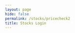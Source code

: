 ```yaml
---
layout: page
hide: false
permalink: /stocks/pricecheck2
title: Stocks Login
---
```

<!DOCTYPE html>
<html lang="en">
<head>
    <meta charset="UTF-8">
    <meta name="viewport" content="width=device-width, initial-scale=1.0">
    <title>Price Check</title>
    <script src="https://cdn.jsdelivr.net/npm/chart.js"></script>
    <script>
      async function getStockData(stockSymbol) {
        try {
            const response = await fetch(`http://localhost:8085/api/stocks/${stockSymbol}`);
            const data = await response.json();
            console.log(data);

            // Extract timestamps and prices
            const timestamps = data?.chart?.result?.[0]?.timestamp;
            const prices = data?.chart?.result?.[0]?.indicators?.quote?.[0]?.close;

            // Check if data exists
            if (timestamps && prices) {
                // Convert timestamps to readable dates
                const labels = timestamps.map(ts => new Date(ts * 1000).toLocaleString());
                displayChart(labels, prices, stockSymbol);
            } else {
                console.error(`Data not found for ${stockSymbol}. Response structure:`, data);
                document.getElementById("output").textContent = `Data not found for ${stockSymbol}.`;
            }
        } catch (error) {
            console.error('Error fetching stock data:', error);
            document.getElementById("output").textContent = "Error fetching stock data. Please try again later.";
        }
      }
      function displayChart(labels, data, stockSymbol) {
        const ctx = document.getElementById('stockChart').getContext('2d');
        new Chart(ctx, {
            type: 'line',
            data: {
                labels: labels,
                datasets: [{
                    label: `Stock Price for ${stockSymbol}`,
                    data: data,
                    borderColor: 'rgba(75, 192, 192, 1)',
                    fill: false,
                    tension: 0.1
                }]
            },
            options: {
                scales: {
                    x: { title: { display: true, text: 'Timestamp' } },
                    y: { title: { display: true, text: 'Price (USD)' } }
                }
            }
        });
      }

      // Call the function for a sample stock, e.g., AAPL
      getStockData("AAPL");
    </script>
</head>
<body>
    <h1>Stock Price Chart</h1>
    <canvas id="stockChart" width="400" height="200"></canvas>
    <p id="output"></p>
</body>
</html>
